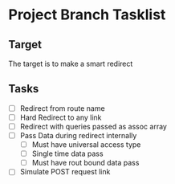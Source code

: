 # Project Branch Tasklist

## Target

The target is to make a smart redirect

## Tasks

- [ ] Redirect from route name
- [ ] Hard Redirect to any link
- [ ] Redirect with queries passed as assoc array
- [ ] Pass Data during redirect internally
  - [ ] Must have universal access type
  - [ ] Single time data pass
  - [ ] Must have rout bound data pass
- [ ] Simulate POST request link
